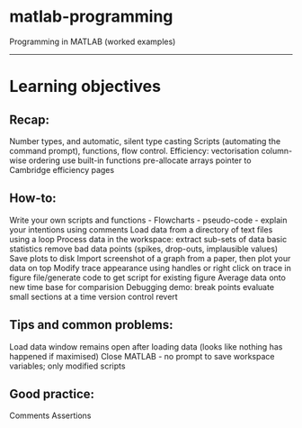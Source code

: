 # matlab-programming
Programming in MATLAB (worked examples)

---

# Learning objectives

Recap:
------
Number types, and automatic, silent type casting
Scripts (automating the command prompt), functions, flow control.
Efficiency:
	vectorisation
	column-wise ordering
	use built-in functions
	pre-allocate arrays
	pointer to Cambridge efficiency pages

How-to:
--------
Write your own scripts and functions
	- Flowcharts
	- pseudo-code
	- explain your intentions using comments
Load data from a directory of text files using a loop
Process data in the workspace:
	extract sub-sets of data
	basic statistics
	remove bad data points (spikes, drop-outs, implausible values)
Save plots to disk
Import screenshot of a graph from a paper, then plot your data on top
Modify trace appearance using handles or right click on trace in figure
	file/generate code to get script for existing figure
Average data onto new time base for comparision
Debugging demo:
	break points
	evaluate small sections at a time
	version control revert

Tips and common problems:
------------------------
Load data window remains open after loading data (looks like nothing has happened if maximised)
Close MATLAB - no prompt to save workspace variables; only modified scripts


Good practice:
--------------
Comments
Assertions

